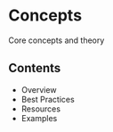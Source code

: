# Concepts

Core concepts and theory

## Contents
- Overview
- Best Practices
- Resources
- Examples
